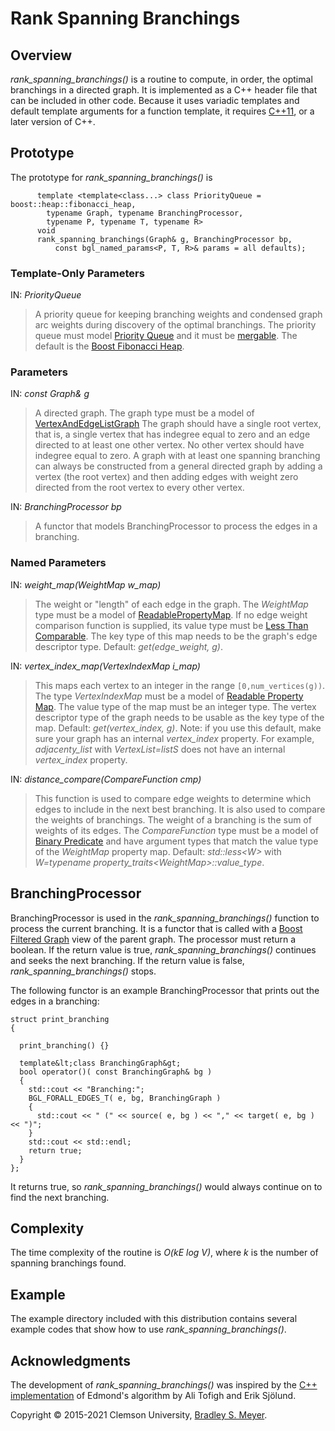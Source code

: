 # Rank Spanning Branchings

## Overview

*rank_spanning_branchings()* is a routine to compute, in order, the optimal branchings in a directed graph.  It is implemented as a C++ header file that can be included in other code.  Because it uses variadic templates and default template arguments for a function template, it requires [C++11](https://en.wikipedia.org/wiki/C%2B%2B11), or a later version of C++.

## Prototype

The prototype for *rank_spanning_branchings()* is

          template <template<class...> class PriorityQueue = boost::heap::fibonacci_heap,
            typename Graph, typename BranchingProcessor,
            typename P, typename T, typename R>
          void
          rank_spanning_branchings(Graph& g, BranchingProcessor bp, 
              const bgl_named_params<P, T, R>& params = all defaults);
              
### Template-Only Parameters

IN: *PriorityQueue*

>A priority queue for keeping branching weights and condensed graph arc weights during discovery of the optimal branchings.  The priority queue must model [Priority Queue](https://www.boost.org/doc/libs/1_75_0/doc/html/heap/concepts.html) and it must be [mergable](https://www.boost.org/doc/libs/1_75_0/doc/html/heap/concepts.html#heap.concepts.merge).  The default is the [Boost Fibonacci Heap](https://www.boost.org/doc/libs/1_75_0/doc/html/boost/heap/fibonacci_heap.html).
              
### Parameters

IN: *const Graph&amp; g*

>A directed graph. The graph type must be a model of [VertexAndEdgeListGraph](https://www.boost.org/doc/libs/1_75_0/libs/graph/doc/VertexAndEdgeListGraph.html) The graph should have a single root vertex, that is, a single vertex that has indegree equal to zero and an edge directed to at least one other vertex. No other vertex should have indegree equal to zero. A graph with at least one spanning branching can always be constructed from a general directed graph by adding a vertex (the root vertex) and then adding edges with weight zero directed from the root vertex to every other vertex.

IN: *BranchingProcessor bp*

>A functor that models BranchingProcessor to process the edges in a branching.

### Named Parameters

IN: *weight_map(WeightMap w_map)*

>The weight or "length" of each edge in the graph. The *WeightMap* type must be a model of [ReadablePropertyMap](https://www.boost.org/doc/libs/1_75_0/libs/property_map/doc/ReadablePropertyMap.html).  If no edge weight comparison function is supplied, its value type must be [Less Than Comparable](https://www.boost.org/sgi/stl/LessThanComparable.html). The key type of this map needs to be the graph's edge descriptor type. Default: *get(edge_weight, g)*.

IN: *vertex_index_map(VertexIndexMap i_map)*

>This maps each vertex to an integer in the range `[0,num_vertices(g))`. The type *VertexIndexMap* must be a model of [Readable Property Map](https://www.boost.org/doc/libs/1_75_0/libs/property_map/doc/ReadablePropertyMap.html). The value type of the map must be an integer type. The vertex descriptor type of the graph needs to be usable as the key type of the map.  Default: *get(vertex_index, g)*.  Note: if you use this default, make sure your graph has an internal *vertex_index* property. For example, *adjacenty_list* with *VertexList=listS* does not have an internal *vertex_index* property.

IN: *distance_compare(CompareFunction cmp)*

>This function is used to compare edge weights to determine which edges to include in the next best branching.  It is also used to compare the weights of branchings.  The weight of a branching is the sum of weights of its edges. The *CompareFunction* type must be a model of [Binary Predicate](https://www.boost.org/sgi/stl/BinaryPredicate.html) and have argument types that match the value type of the *WeightMap* property map. Default: *std::less&lt;W&gt;* with *W=typename property_traits&lt;WeightMap&gt;::value_type*.

## BranchingProcessor

BranchingProcessor is used in the *rank_spanning_branchings()* function to process the current branching.  It is a functor that is called with a [Boost Filtered Graph](https://www.boost.org/doc/libs/1_75_0/libs/graph/doc/filtered_graph.html) view of the parent graph.  The processor must return a boolean.  If the return value is true, *rank_spanning_branchings()* continues and seeks the next branching. If the return value is false, *rank_spanning_branchings()* stops.

The following functor is an example BranchingProcessor that prints out the edges in a branching:

    struct print_branching
    {

      print_branching() {}

      template&lt;class BranchingGraph&gt;
      bool operator()( const BranchingGraph& bg )
      {
        std::cout << "Branching:";
        BGL_FORALL_EDGES_T( e, bg, BranchingGraph )
        {
          std::cout << " (" << source( e, bg ) << "," << target( e, bg ) << ")";
        }
        std::cout << std::endl;
        return true;
      }
    };
    
It returns true, so *rank_spanning_branchings()* would always continue on to find the next branching.

## Complexity

The time complexity of the routine is *O(kE log V)*, where *k* is the number of spanning branchings found.

## Example

The example directory included with this distribution contains several example codes that show how to use *rank_spanning_branchings()*.


## Acknowledgments

The development of *rank_spanning_branchings()* was inspired by the [C++ implementation](http://edmonds-alg.sourceforge.net) of Edmond's algorithm by Ali Tofigh and Erik Sj&ouml;lund.


Copyright &copy; 2015-2021 Clemson University, [Bradley S. Meyer](mailto:mbradle@clemson.edu).

